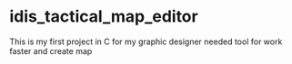 # idis_tactical_map_editor

This is my first project in C for my graphic designer needed tool for work faster and create map
